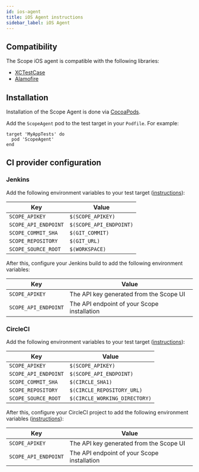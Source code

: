 ```yaml
---
id: ios-agent
title: iOS Agent instructions
sidebar_label: iOS Agent
---
```



## Compatibility

The Scope iOS agent is compatible with the following libraries:

* [XCTestCase](https://developer.apple.com/documentation/xctest/xctestcase)
* [Alamofire](https://github.com/Alamofire/Alamofire)


## Installation

Installation of the Scope Agent is done via [CocoaPods](https://cocoapods.org).

Add the `ScopeAgent` pod to the test target in your `Podfile`. For example:

```
target 'MyAppTests' do
  pod 'ScopeAgent'
end
```


## CI provider configuration

### Jenkins

Add the following environment variables to your test target ([instructions](https://help.apple.com/xcode/mac/10.1/index.html?localePath=en.lproj#/dev3ec8a1cb4)):

| Key                      | Value                       |
|--------------------------|-----------------------------|
| `SCOPE_APIKEY`           | `$(SCOPE_APIKEY)`           |
| `SCOPE_API_ENDPOINT`     | `$(SCOPE_API_ENDPOINT)`     |
| `SCOPE_COMMIT_SHA`       | `$(GIT_COMMIT)`             |
| `SCOPE_REPOSITORY`       | `$(GIT_URL)`                |
| `SCOPE_SOURCE_ROOT`      | `$(WORKSPACE)`              |

After this, configure your Jenkins build to add the following environment variables:

| Key                      | Value                                       |
|--------------------------|---------------------------------------------|
| `SCOPE_APIKEY`           | The API key generated from the Scope UI     |
| `SCOPE_API_ENDPOINT`     | The API endpoint of your Scope installation |



### CircleCI

Add the following environment variables to your test target ([instructions](https://help.apple.com/xcode/mac/10.1/index.html?localePath=en.lproj#/dev3ec8a1cb4)):

| Key                      | Value                         |
|--------------------------|-------------------------------|
| `SCOPE_APIKEY`           | `$(SCOPE_APIKEY)`             |
| `SCOPE_API_ENDPOINT`     | `$(SCOPE_API_ENDPOINT)`       |
| `SCOPE_COMMIT_SHA`       | `$(CIRCLE_SHA1)`              |
| `SCOPE_REPOSITORY`       | `$(CIRCLE_REPOSITORY_URL)`    |
| `SCOPE_SOURCE_ROOT`      | `$(CIRCLE_WORKING_DIRECTORY)` |

After this, configure your CircleCI project to add the following environment variables ([instructions](https://circleci.com/docs/2.0/env-vars/#setting-an-environment-variable-in-a-project)):

| Key                      | Value                                       |
|--------------------------|---------------------------------------------|
| `SCOPE_APIKEY`           | The API key generated from the Scope UI     |
| `SCOPE_API_ENDPOINT`     | The API endpoint of your Scope installation |
